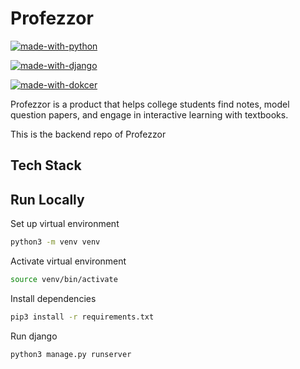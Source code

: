 # Profezzor

[![made-with-python](https://img.shields.io/badge/Python-FFD43B?style=for-the-badge&logo=python&logoColor=blue)](https://www.python.org/)

[![made-with-django](https://img.shields.io/badge/Django-092E20?style=for-the-badge&logo=django&logoColor=green)](https://www.djangoproject.com/start/)

[![made-with-dokcer](https://img.shields.io/badge/Docker-2CA5E0?style=for-the-badge&logo=docker&logoColor=white)](https://www.docker.com/)

Profezzor is a product that helps college students find notes, model question papers, and engage in interactive learning with textbooks.

This is the backend repo of Profezzor

## Tech Stack

## Run Locally

Set up virtual environment

```zsh
python3 -m venv venv
```

Activate virtual environment

```zsh
source venv/bin/activate
```

Install dependencies

```zsh
pip3 install -r requirements.txt
```

Run django

```zsh
python3 manage.py runserver
```
